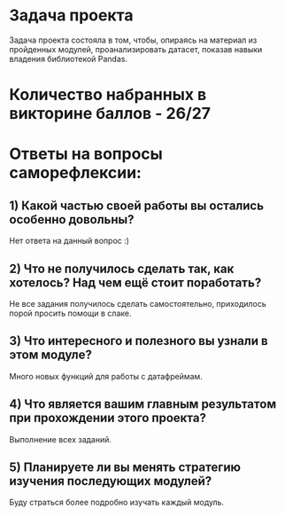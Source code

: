 # Задача проекта
Задача проекта состояла в том, чтобы, опираясь на материал из пройденных модулей, проанализировать датасет, показав навыки владения библиотекой Pandas.

# Количество набранных в викторине баллов - 26/27
# Ответы на вопросы саморефлексии:
 ## 1) Какой частью своей работы вы остались особенно довольны?
 Нет ответа на данный вопрос :)
 ## 2) Что не получилось сделать так, как хотелось? Над чем ещё стоит поработать?
 Не все задания получилось сделать самостоятельно, приходилось порой просить помощи в слаке.
 ## 3) Что интересного и полезного вы узнали в этом модуле?
 Много новых функций для работы с датафреймам.
 ## 4) Что является вашим главным результатом при прохождении этого проекта?
 Выполнение всех заданий.
 ## 5) Планируете ли вы менять стратегию изучения последующих модулей?
 Буду страться более подробно изучать каждый модуль.
